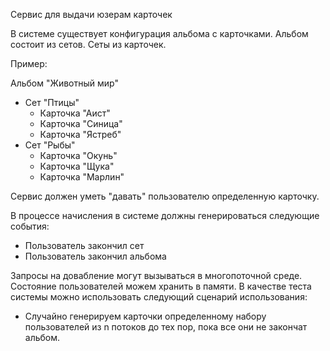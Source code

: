 Сервис для выдачи юзерам карточек

В системе существует конфигурация альбома с карточками. Альбом состоит из сетов. Сеты из карточек.

Пример:

Альбом "Животный мир"
- Сет "Птицы"
  - Карточка "Аист"
  - Карточка "Синица"
  - Карточка "Ястреб"
- Сет "Рыбы"
  - Карточка "Окунь"
  - Карточка "Щука"
  - Карточка "Марлин"

Сервис должен уметь "давать" пользователю определенную карточку.

В процессе начисления в системе должны генерироваться следующие события:
- Пользователь закончил сет
- Пользователь закончил альбома

Запросы на довабление могут вызываться в многопоточной среде. Состояние пользователей можем хранить в памяти.
В качестве теста системы можно использовать следующий сценарий использования:
- Случайно генерируем карточки определенному набору пользователей из n потоков до тех пор, пока все они не закончат альбом.